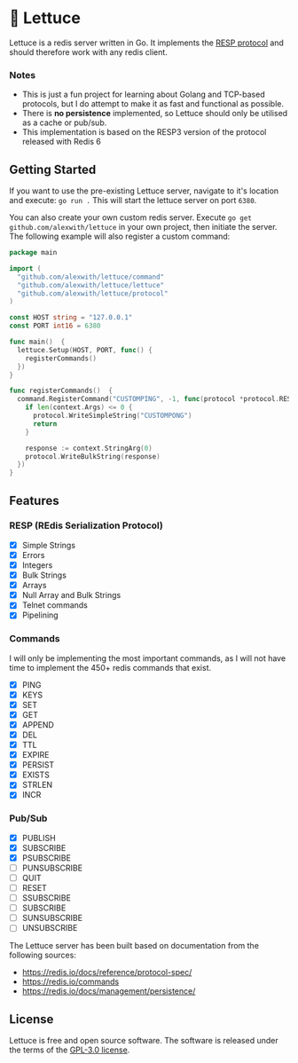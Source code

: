 # 🥬 Lettuce

Lettuce is a redis server written in Go. It implements the [RESP protocol](https://redis.io/docs/reference/protocol-spec/) and should therefore work with any redis client.

### Notes

- This is just a fun project for learning about Golang and TCP-based protocols, but I do attempt to make it as fast and functional as possible.
- There is **no persistence** implemented, so Lettuce should only be utilised as a cache or pub/sub.
- This implementation is based on the RESP3 version of the protocol released with Redis 6

## Getting Started

If you want to use the pre-existing Lettuce server, navigate to it's location and execute: `go run .`
This will start the lettuce server on port `6380`.

You can also create your own custom redis server. Execute `go get github.com/alexwith/lettuce` in your own project, then initiate the server. The following example will also register a custom command:

```go
package main

import (
  "github.com/alexwith/lettuce/command"
  "github.com/alexwith/lettuce/lettuce"
  "github.com/alexwith/lettuce/protocol"
)

const HOST string = "127.0.0.1"
const PORT int16 = 6380

func main()  {
  lettuce.Setup(HOST, PORT, func() {
    registerCommands()
  })
}

func registerCommands()  {
  command.RegisterCommand("CUSTOMPING", -1, func(protocol *protocol.RESPProtocol, context *command.CommandContext)  {
    if len(context.Args) <= 0 {
      protocol.WriteSimpleString("CUSTOMPONG")
      return
    }

    response := context.StringArg(0)
    protocol.WriteBulkString(response)
  })
}
```

## Features

### RESP (REdis Serialization Protocol)

- [x] Simple Strings
- [x] Errors
- [x] Integers
- [x] Bulk Strings
- [x] Arrays
- [x] Null Array and Bulk Strings
- [x] Telnet commands
- [x] Pipelining

### Commands

I will only be implementing the most important commands, as I will not have time to implement the 450+ redis commands that exist.

- [x] PING
- [x] KEYS
- [x] SET
- [x] GET
- [x] APPEND
- [x] DEL
- [x] TTL
- [x] EXPIRE
- [x] PERSIST
- [x] EXISTS
- [x] STRLEN
- [x] INCR

### Pub/Sub

- [x] PUBLISH
- [x] SUBSCRIBE
- [x] PSUBSCRIBE
- [ ] PUNSUBSCRIBE
- [ ] QUIT
- [ ] RESET
- [ ] SSUBSCRIBE
- [ ] SUBSCRIBE
- [ ] SUNSUBSCRIBE
- [ ] UNSUBSCRIBE

The Lettuce server has been built based on documentation from the following sources:

- https://redis.io/docs/reference/protocol-spec/
- https://redis.io/commands
- https://redis.io/docs/management/persistence/

## License

Lettuce is free and open source software. The software is released under the terms of
the [GPL-3.0 license]("https://github.com/alexwith/lettuce/blob/main/LICENSE").
